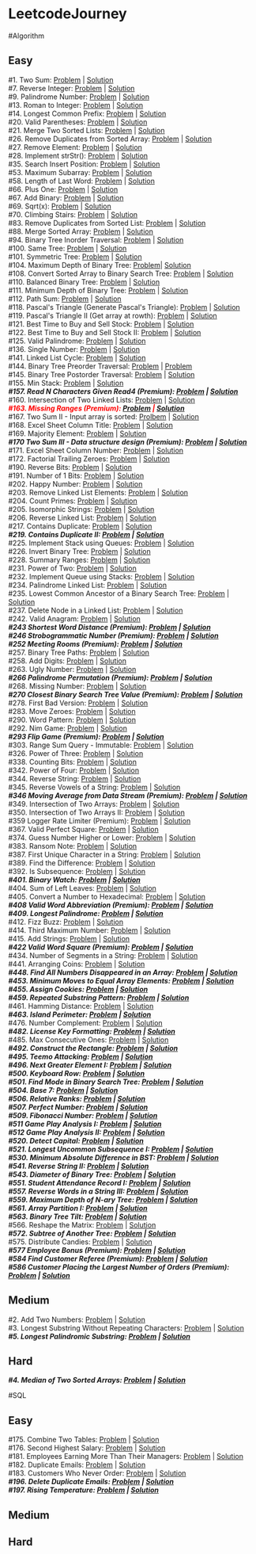 # LeetcodeJourney

#Algorithm

## Easy
#1. Two Sum: [Problem](https://leetcode.com/problems/two-sum/) | [Solution](https://github.com/Thienbuu/LeetcodeJourney/blob/main/TwoSum.java)\
#7. Reverse Integer: [Problem](https://leetcode.com/problems/reverse-integer/) | [Solution](https://github.com/Thienbuu/LeetcodeJourney/blob/main/ReverseInteger.java)\
#9. Palindrome Number: [Problem](https://leetcode.com/problems/palindrome-number/) | [Solution](https://github.com/Thienbuu/LeetcodeJourney/blob/main/PalindromeNumber.java)\
#13. Roman to Integer: [Problem](https://leetcode.com/problems/roman-to-integer/) | [Solution](https://github.com/Thienbuu/LeetcodeJourney/blob/main/RomanToInteger.java)\
#14. Longest Common Prefix: [Problem](https://leetcode.com/problems/longest-common-prefix/) | [Solution](https://github.com/Thienbuu/LeetcodeJourney/blob/main/LongestCommonPrefix.java)\
#20. Valid Parentheses: [Problem](https://leetcode.com/problems/valid-parentheses/) | [Solution](https://github.com/Thienbuu/LeetcodeJourney/blob/main/ValidParentheses.java)\
#21. Merge Two Sorted Lists: [Problem](https://leetcode.com/problems/merge-two-sorted-lists/) | [Solution](https://github.com/Thienbuu/LeetcodeJourney/blob/main/MergeTwoSortedLists.java)\
#26. Remove Duplicates from Sorted Array: [Problem](https://leetcode.com/problems/remove-duplicates-from-sorted-array/) | [Solution](https://github.com/Thienbuu/LeetcodeJourney/blob/main/RemoveDuplicates.java)\
#27. Remove Element: [Problem](https://leetcode.com/problems/remove-element/) | [Solution](https://github.com/Thienbuu/LeetcodeJourney/blob/main/RemoveElement.java)\
#28. Implement strStr(): [Problem](https://leetcode.com/problems/implement-strstr/) | [Solution](https://github.com/Thienbuu/LeetcodeJourney/blob/main/StrStr.java)\
#35. Search Insert Position: [Problem](https://leetcode.com/problems/search-insert-position/) | [Solution](https://github.com/Thienbuu/LeetcodeJourney/blob/main/InsertPosition.java)\
#53. Maximum Subarray: [Problem](https://leetcode.com/problems/maximum-subarray/) | [Solution](https://github.com/Thienbuu/LeetcodeJourney/blob/main/MaximumSubarray.java)\
#58. Length of Last Word: [Problem](https://leetcode.com/problems/length-of-last-word/) | [Solution](https://github.com/Thienbuu/LeetcodeJourney/blob/main/LengthOfLastWord.java)\
#66. Plus One: [Problem](https://leetcode.com/problems/plus-one/) | [Solution](https://github.com/Thienbuu/LeetcodeJourney/blob/main/PlusOne.java)\
#67. Add Binary: [Problem](https://leetcode.com/problems/add-binary/) | [Solution](https://github.com/Thienbuu/LeetcodeJourney/blob/main/AddBinary.java)\
#69. Sqrt(x): [Problem](https://leetcode.com/problems/sqrtx/) | [Solution](https://github.com/Thienbuu/LeetcodeJourney/blob/main/SqrtX.java)\
#70. Climbing Stairs: [Problem](https://leetcode.com/problems/climbing-stairs/submissions/) | [Solution](https://github.com/Thienbuu/LeetcodeJourney/blob/main/ClimbingStairs.java)\
#83. Remove Duplicates from Sorted List: [Problem](https://leetcode.com/problems/remove-duplicates-from-sorted-list/) | [Solution](https://github.com/Thienbuu/LeetcodeJourney/blob/main/DeleteDuplicates.java)\
#88. Merge Sorted Array: [Problem](https://leetcode.com/problems/merge-sorted-array/) | [Solution](https://github.com/Thienbuu/LeetcodeJourney/blob/main/MergeSortedArray.java)\
#94. Binary Tree Inorder Traversal: [Problem](https://leetcode.com/problems/binary-tree-inorder-traversal/) | [Solution](https://github.com/Thienbuu/LeetcodeJourney/blob/main/BinaryTreeInorderTraversal.java)\
#100. Same Tree: [Problem](https://leetcode.com/problems/same-tree/submissions/) | [Solution](https://github.com/Thienbuu/LeetcodeJourney/blob/main/SameTree.java)\
#101. Symmetric Tree: [Problem](https://leetcode.com/problems/symmetric-tree/) | [Solution](https://github.com/Thienbuu/LeetcodeJourney/blob/main/SymmetricTree.java)\
#104. Maximum Depth of Binary Tree: [Problem](https://leetcode.com/problems/maximum-depth-of-binary-tree/)| [Solution](https://github.com/Thienbuu/LeetcodeJourney/blob/main/MaxDepth.java)\
#108. Convert Sorted Array to Binary Search Tree: [Problem](https://leetcode.com/problems/convert-sorted-array-to-binary-search-tree/) | [Solution](https://github.com/Thienbuu/LeetcodeJourney/blob/main/SortedArrayToBST.java)\
#110. Balanced Binary Tree: [Problem](https://leetcode.com/problems/balanced-binary-tree/) | [Solution](https://github.com/Thienbuu/LeetcodeJourney/blob/main/BalancedBinaryTree.java)\
#111. Minimum Depth of Binary Tree: [Problem](https://leetcode.com/problems/minimum-depth-of-binary-tree/) | [Solution](https://github.com/Thienbuu/LeetcodeJourney/blob/main/BinaryTreeMinDepth.java)\
#112. Path Sum: [Problem](https://leetcode.com/problems/path-sum/) | [Solution](https://github.com/Thienbuu/LeetcodeJourney/blob/main/PathSum.java)\
#118. Pascal's Triangle (Generate Pascal's Triangle): [Problem](https://leetcode.com/problems/pascals-triangle/) | [Solution](https://github.com/Thienbuu/LeetcodeJourney/blob/main/BuildPascalTriangle.java)\
#119. Pascal's Triangle II (Get array at rowth): [Problem](https://leetcode.com/problems/pascals-triangle-ii/) | [Solution](https://github.com/Thienbuu/LeetcodeJourney/blob/main/GetRowthOfPascalTriangle.java)\
#121. Best Time to Buy and Sell Stock: [Problem](https://leetcode.com/problems/best-time-to-buy-and-sell-stock/) | [Solution](https://github.com/Thienbuu/LeetcodeJourney/blob/main/SellStock1.java)\
#122. Best Time to Buy and Sell Stock II: [Problem](https://leetcode.com/problems/best-time-to-buy-and-sell-stock-ii/) | [Solution](https://github.com/Thienbuu/LeetcodeJourney/blob/main/SellStock2.java)\
#125. Valid Palindrome: [Problem](https://leetcode.com/problems/valid-palindrome/) | [Solution](https://github.com/Thienbuu/LeetcodeJourney/blob/main/ValidPalindromeString.java)\
#136. Single Number: [Problem](https://leetcode.com/problems/single-number/) | [Solution](https://github.com/Thienbuu/LeetcodeJourney/blob/main/SingleNumber.java)\
#141. Linked List Cycle: [Problem](https://leetcode.com/problems/linked-list-cycle/) | [Solution](https://github.com/Thienbuu/LeetcodeJourney/blob/main/LinkedListCycle.java)\
#144. Binary Tree Preorder Traversal: [Problem](https://leetcode.com/problems/binary-tree-preorder-traversal/) | [Problem](https://github.com/Thienbuu/LeetcodeJourney/blob/main/BinaryTreePreorderTraversal.java)\
#145. Binary Tree Postorder Traversal: [Problem](https://leetcode.com/problems/binary-tree-postorder-traversal/) | [Solution](https://github.com/Thienbuu/LeetcodeJourney/blob/main/BinaryTreePostorderTraversal.java)\
#155. Min Stack: [Problem](https://leetcode.com/problems/min-stack/) | [Solution](https://github.com/Thienbuu/LeetcodeJourney/blob/main/MinStack.java)\
***#157. Read N Characters Given Read4 (Premium): [Problem](https://leetcode.com/problems/read-n-characters-given-read4/) | [Solution]()***\
#160. Intersection of Two Linked Lists: [Problem](https://leetcode.com/problems/intersection-of-two-linked-lists/) | [Solution](https://github.com/Thienbuu/LeetcodeJourney/blob/main/IntersectionNode.java)\
***<span style='color: red'>#163. Missing Ranges (Premium): [Problem](https://leetcode.com/problems/missing-ranges/) | [Solution]()</span>***\
#167. Two Sum II - Input array is sorted: [Prolbem](https://leetcode.com/problems/two-sum-ii-input-array-is-sorted/) | [Solution](https://github.com/Thienbuu/LeetcodeJourney/blob/main/TwoSumII.java)\
#168. Excel Sheet Column Title: [Problem](https://leetcode.com/problems/excel-sheet-column-title/) | [Solution](https://github.com/Thienbuu/LeetcodeJourney/blob/main/ExcelSheetColumnTitle.java)\
#169. Majority Element: [Problem](https://leetcode.com/problems/majority-element/) | [Solution](https://github.com/Thienbuu/LeetcodeJourney/blob/main/MajorityElement.java)\
***#170 Two Sum III - Data structure design (Premium): [Problem](https://leetcode.com/problems/two-sum-iii-data-structure-design/) | [Solution]()***\
#171. Excel Sheet Column Number: [Problem](https://leetcode.com/problems/excel-sheet-column-number/) | [Solution](https://github.com/Thienbuu/LeetcodeJourney/blob/main/ExcelSheetColumnNumber.java)\
#172. Factorial Trailing Zeroes: [Problem](https://leetcode.com/problems/factorial-trailing-zeroes/) | [Solution](https://github.com/Thienbuu/LeetcodeJourney/blob/main/FactorialTrailingZeroes.java)\
#190. Reverse Bits: [Problem](https://leetcode.com/problems/reverse-bits/) | [Solution](https://github.com/Thienbuu/LeetcodeJourney/blob/main/ReverseBits.java)\
#191. Number of 1 Bits: [Problem](https://leetcode.com/problems/number-of-1-bits/) | [Solution](https://github.com/Thienbuu/LeetcodeJourney/blob/main/Numberof1Bits.java)\
#202. Happy Number: [Problem](https://leetcode.com/problems/happy-number/) | [Solution](https://github.com/Thienbuu/LeetcodeJourney/blob/main/HappyNumber.java)\
#203. Remove Linked List Elements: [Problem](https://leetcode.com/problems/remove-linked-list-elements/) | [Solution](https://github.com/Thienbuu/LeetcodeJourney/blob/main/RemoveLinkedListElements.java)\
#204. Count Primes: [Problem](https://leetcode.com/problems/count-primes/) | [Solution](https://github.com/Thienbuu/LeetcodeJourney/blob/main/CountPrimes.java)\
#205. Isomorphic Strings: [Problem](https://leetcode.com/problems/isomorphic-strings/) | [Solution](https://github.com/Thienbuu/LeetcodeJourney/blob/main/IsomorphicStrings.java)\
#206. Reverse Linked List: [Problem](https://leetcode.com/problems/reverse-linked-list/) | [Solution](https://github.com/Thienbuu/LeetcodeJourney/blob/main/ReverseLinkedList.java)\
#217. Contains Duplicate: [Problem](https://leetcode.com/problems/contains-duplicate/) | [Solution](https://github.com/Thienbuu/LeetcodeJourney/blob/main/ContainsDuplicate.java)\
***#219. Contains Duplicate II: [Problem](https://leetcode.com/problems/contains-duplicate-ii/) | [Solution]()***\
#225. Implement Stack using Queues: [Problem](https://leetcode.com/problems/implement-stack-using-queues/) | [Solution](https://github.com/Thienbuu/LeetcodeJourney/blob/main/CreateStackFromQueue.java)\
#226. Invert Binary Tree: [Problem](https://leetcode.com/problems/invert-binary-tree/) | [Solution](https://github.com/Thienbuu/LeetcodeJourney/blob/main/InvertBinaryTree.java)\
#228. Summary Ranges: [Problem](https://leetcode.com/problems/summary-ranges/) | [Solution](https://github.com/Thienbuu/LeetcodeJourney/blob/main/SummaryRanges.java)\
#231. Power of Two: [Problem](https://leetcode.com/problems/power-of-two/) | [Solution](https://github.com/Thienbuu/LeetcodeJourney/blob/main/PowerOfTwo.java)\
#232. Implement Queue using Stacks: [Problem](https://leetcode.com/problems/implement-queue-using-stacks/) | [Solution](https://github.com/Thienbuu/LeetcodeJourney/blob/main/CreateQueueFromStack.java)\
#234. Palindrome Linked List: [Problem](https://leetcode.com/problems/palindrome-linked-list/) | [Solution](https://github.com/Thienbuu/LeetcodeJourney/blob/main/PalindromeLinkedList.java)\
#235. Lowest Common Ancestor of a Binary Search Tree: [Problem](https://leetcode.com/problems/lowest-common-ancestor-of-a-binary-search-tree/) | [Solution](https://github.com/Thienbuu/LeetcodeJourney/blob/main/LowestCommonAncestor.java)\
#237. Delete Node in a Linked List: [Problem](https://leetcode.com/problems/delete-node-in-a-linked-list/) | [Solution](https://github.com/Thienbuu/LeetcodeJourney/blob/main/DeleteNode.java)\
#242. Valid Anagram: [Problem](https://leetcode.com/problems/valid-anagram/) | [Solution](https://github.com/Thienbuu/LeetcodeJourney/blob/main/ValidAnagram.java)\
***#243 Shortest Word Distance (Premium): [Problem](https://leetcode.com/problems/shortest-word-distance/) | [Solution]()\
#246 Strobogrammatic Number (Premium): [Problem](https://leetcode.com/problems/strobogrammatic-number/) | [Solution]()\
#252 Meeting Rooms (Premium): [Problem](https://leetcode.com/problems/meeting-rooms/) | [Solution]()***\
#257. Binary Tree Paths: [Problem](https://leetcode.com/problems/binary-tree-paths/) | [Solution](https://github.com/Thienbuu/LeetcodeJourney/blob/main/BinaryTreePaths.java)\
#258. Add Digits: [Problem](https://leetcode.com/problems/add-digits/) | [Solution](https://github.com/Thienbuu/LeetcodeJourney/blob/main/AddDigits.java)\
#263. Ugly Number: [Problem](https://leetcode.com/problems/ugly-number/) | [Solution](https://github.com/Thienbuu/LeetcodeJourney/blob/main/UglyNumber.java)\
***#266 Palindrome Permutation (Premium): [Problem](https://leetcode.com/problems/palindrome-permutation/) | [Solution]()***\
#268. Missing Number: [Problem](https://leetcode.com/problems/missing-number/) | [Solution](https://github.com/Thienbuu/LeetcodeJourney/blob/main/MissingNumber.java)\
***#270 Closest Binary Search Tree Value (Premium): [Problem](https://leetcode.com/problems/closest-binary-search-tree-value/) | [Solution]()***\
#278. First Bad Version: [Problem](https://leetcode.com/problems/first-bad-version/) | [Solution](https://github.com/Thienbuu/LeetcodeJourney/blob/main/FirstBadVersion.java)\
#283. Move Zeroes: [Problem](https://leetcode.com/problems/move-zeroes/) | [Solution](https://github.com/Thienbuu/LeetcodeJourney/blob/main/MoveZeroes.java)\
#290. Word Pattern: [Problem](https://leetcode.com/problems/word-pattern/) | [Solution](https://github.com/Thienbuu/LeetcodeJourney/blob/main/WordPattern.java)\
#292. Nim Game: [Problem](https://leetcode.com/problems/nim-game/) | [Solution](https://github.com/Thienbuu/LeetcodeJourney/blob/main/NimGame.java)\
***#293 Flip Game (Premium): [Problem](https://leetcode.com/problems/flip-game/) | [Solution]()***\
#303. Range Sum Query - Immutable: [Problem](https://leetcode.com/problems/range-sum-query-immutable/) | [Solution](https://github.com/Thienbuu/LeetcodeJourney/blob/main/RangeSumQuery.java)\
#326. Power of Three: [Problem](https://leetcode.com/problems/power-of-three/) | [Solution](https://github.com/Thienbuu/LeetcodeJourney/blob/main/PowerOfThree.java)\
#338. Counting Bits: [Problem](https://leetcode.com/problems/counting-bits/) | [Solution](https://github.com/Thienbuu/LeetcodeJourney/blob/main/CountingBits.java)\
#342. Power of Four: [Problem](https://leetcode.com/problems/power-of-four/) | [Solution](https://github.com/Thienbuu/LeetcodeJourney/blob/main/PowerOfFour.java)\
#344. Reverse String: [Problem](https://leetcode.com/problems/reverse-string/) | [Solution](https://github.com/Thienbuu/LeetcodeJourney/blob/main/ReverseString.java)\
#345. Reverse Vowels of a String: [Problem](https://leetcode.com/problems/reverse-vowels-of-a-string/) | [Solution](https://github.com/Thienbuu/LeetcodeJourney/blob/main/ReverseVowels.java)\
***#346 Moving Average from Data Stream (Premium): [Problem](https://leetcode.com/problems/moving-average-from-data-stream/) | [Solution]()***\
#349. Intersection of Two Arrays: [Problem](https://leetcode.com/problems/intersection-of-two-arrays/) | [Solution](https://github.com/Thienbuu/LeetcodeJourney/blob/main/IntersectionArrays.java)\
#350. Intersection of Two Arrays II: [Problem](https://leetcode.com/problems/intersection-of-two-arrays-ii/) | [Solution](https://github.com/Thienbuu/LeetcodeJourney/blob/main/IntersectionArrays2.java)\
#359 Logger Rate Limiter (Premium): [Problem](https://leetcode.com/problems/logger-rate-limiter/) | [Solution]()\
#367. Valid Perfect Square: [Problem](https://leetcode.com/problems/valid-perfect-square/) | [Solution](https://github.com/Thienbuu/LeetcodeJourney/blob/main/ValidPerfectSquare.java)\
#374. Guess Number Higher or Lower: [Problem](https://leetcode.com/problems/guess-number-higher-or-lower/) | [Solution](https://github.com/Thienbuu/LeetcodeJourney/blob/main/GuessNumber.java)\
#383. Ransom Note: [Problem](https://leetcode.com/problems/ransom-note/) | [Solution](https://github.com/Thienbuu/LeetcodeJourney/blob/main/CanConstructRansomNoteString.java)\
#387. First Unique Character in a String: [Problem](https://leetcode.com/problems/first-unique-character-in-a-string/) | [Solution](https://github.com/Thienbuu/LeetcodeJourney/blob/main/FirstUniqChar.java)\
#389. Find the Difference: [Problem](https://leetcode.com/problems/find-the-difference/) | [Solution](https://github.com/Thienbuu/LeetcodeJourney/blob/main/FindTheDifference.java)\
#392. Is Subsequence: [Problem](https://leetcode.com/problems/is-subsequence/) | [Solution](https://github.com/Thienbuu/LeetcodeJourney/blob/main/IsSubsequence.java)\
***#401. Binary Watch: [Problem](https://leetcode.com/problems/binary-watch/) | [Solution]()***\
#404. Sum of Left Leaves: [Problem](https://leetcode.com/problems/sum-of-left-leaves/) | [Solution](https://github.com/Thienbuu/LeetcodeJourney/blob/main/SumOfLeftLeaves.java)\
#405. Convert a Number to Hexadecimal: [Problem](https://leetcode.com/problems/convert-a-number-to-hexadecimal/) | [Solution](https://github.com/Thienbuu/LeetcodeJourney/blob/main/ConvertNumberToHexa.java)\
***#408 Valid Word Abbreviation (Premium): [Problem](https://leetcode.com/problems/valid-word-abbreviation/) | [Solution]()***\
***#409. Longest Palindrome: [Problem](https://leetcode.com/problems/longest-palindrome/) | [Solution]()***\
#412. Fizz Buzz: [Problem](https://leetcode.com/problems/fizz-buzz/) | [Solution](https://github.com/Thienbuu/LeetcodeJourney/blob/main/FizzBuzz.java)\
#414. Third Maximum Number: [Problem](https://leetcode.com/problems/third-maximum-number/) | [Solution](https://github.com/Thienbuu/LeetcodeJourney/blob/main/ThirdMaxNumber.java)\
#415. Add Strings: [Problem](https://leetcode.com/problems/add-strings/) | [Solution](https://github.com/Thienbuu/LeetcodeJourney/blob/main/AddStrings.java)\
***#422 Valid Word Square (Premium): [Problem](https://leetcode.com/problems/valid-word-square/) | [Solution]()***\
#434. Number of Segments in a String: [Problem](https://leetcode.com/problems/number-of-segments-in-a-string/) | [Solution](https://github.com/Thienbuu/LeetcodeJourney/blob/main/CountSegments.java)\
#441. Arranging Coins: [Problem](https://leetcode.com/problems/arranging-coins/) | [Solution](https://github.com/Thienbuu/LeetcodeJourney/blob/main/ArrangeCoins.java)\
***#448. Find All Numbers Disappeared in an Array: [Problem](https://leetcode.com/problems/find-all-numbers-disappeared-in-an-array/) | [Solution]()\
#453. Minimum Moves to Equal Array Elements: [Problem](https://leetcode.com/problems/minimum-moves-to-equal-array-elements/) | [Solution]()\
#455. Assign Cookies: [Problem](https://leetcode.com/problems/assign-cookies/) | [Solution]()\
#459. Repeated Substring Pattern: [Problem](https://leetcode.com/problems/repeated-substring-pattern/) | [Solution]()***\
#461. Hamming Distance: [Problem](https://leetcode.com/problems/hamming-distance/) | [Solution](https://github.com/Thienbuu/LeetcodeJourney/blob/main/HammingDistance.java)\
***#463. Island Perimeter: [Problem](https://leetcode.com/problems/island-perimeter/) | [Solution]()***\
#476. Number Complement: [Problem](https://leetcode.com/problems/number-complement/) | [Solution](https://github.com/Thienbuu/LeetcodeJourney/blob/main/FindComplement.java)\
***#482. License Key Formatting: [Problem](https://leetcode.com/problems/license-key-formatting/) | [Solution]()***\
#485. Max Consecutive Ones: [Problem](https://leetcode.com/problems/max-consecutive-ones/) | [Solution](https://github.com/Thienbuu/LeetcodeJourney/blob/main/FindMaxConsecutiveOnes.java)\
***#492. Construct the Rectangle: [Problem](https://leetcode.com/problems/construct-the-rectangle/) | [Solution]()\
#495. Teemo Attacking: [Problem](https://leetcode.com/problems/teemo-attacking/) | [Solution]()\
#496. Next Greater Element I: [Problem](https://leetcode.com/problems/next-greater-element-i/) | [Solution]()\
#500. Keyboard Row: [Problem](https://leetcode.com/problems/keyboard-row/) | [Solution]()\
#501. Find Mode in Binary Search Tree: [Problem](https://leetcode.com/problems/find-mode-in-binary-search-tree/) | [Solution]()\
#504. Base 7: [Problem](https://leetcode.com/problems/base-7/) | [Solution]()\
#506. Relative Ranks: [Problem](https://leetcode.com/problems/relative-ranks/) | [Solution]()\
#507. Perfect Number: [Problem](https://leetcode.com/problems/perfect-number/) | [Solution]()\
#509. Fibonacci Number: [Problem](https://leetcode.com/problems/fibonacci-number/) | [Solution]()***\
***#511 Game Play Analysis I: [Problem](https://leetcode.com/problems/game-play-analysis-i/) | [Solution]()\
#512 Game Play Analysis II: [Problem](https://leetcode.com/problems/game-play-analysis-ii/) | [Solution]()***\
***#520. Detect Capital: [Problem](https://leetcode.com/problems/detect-capital/) | [Solution]()\
#521. Longest Uncommon Subsequence I: [Problem](https://leetcode.com/problems/longest-uncommon-subsequence-i/) | [Solution]()\
#530. Minimum Absolute Difference in BST: [Problem](https://leetcode.com/problems/minimum-absolute-difference-in-bst/) | [Solution]()\
#541. Reverse String II: [Problem](https://leetcode.com/problems/reverse-string-ii/) | [Solution]()\
#543. Diameter of Binary Tree: [Problem](https://leetcode.com/problems/diameter-of-binary-tree/) | [Solution]()\
#551. Student Attendance Record I: [Problem](https://leetcode.com/problems/student-attendance-record-i/) | [Solution]()\
#557. Reverse Words in a String III: [Problem](https://leetcode.com/problems/reverse-words-in-a-string-iii/) | [Solution]()\
#559. Maximum Depth of N-ary Tree: [Problem](https://leetcode.com/problems/maximum-depth-of-n-ary-tree/) | [Solution]()\
#561. Array Partition I: [Problem](https://leetcode.com/problems/array-partition-i/) | [Solution]()\
#563. Binary Tree Tilt: [Problem](https://leetcode.com/problems/binary-tree-tilt/) | [Solution]()***\
#566. Reshape the Matrix: [Problem](https://leetcode.com/problems/reshape-the-matrix/) | [Solution](https://github.com/Thienbuu/LeetcodeJourney/blob/main/MatrixReshape.java)\
***#572. Subtree of Another Tree: [Problem](https://leetcode.com/problems/subtree-of-another-tree/) | [Solution]()***\
#575. Distribute Candies: [Problem](https://leetcode.com/problems/distribute-candies/) | [Solution](https://github.com/Thienbuu/LeetcodeJourney/blob/main/DistributeCandies.java)\
***#577 Employee Bonus (Premium): [Problem](https://leetcode.com/problems/employee-bonus/) | [Solution]()\
#584 Find Customer Referee (Premium): [Problem](https://leetcode.com/problems/find-customer-referee/) | [Solution]()\
#586 Customer Placing the Largest Number of Orders (Premium): [Problem](https://leetcode.com/problems/customer-placing-the-largest-number-of-orders/) | [Solution]()***

## Medium
#2. Add Two Numbers: [Problem](https://leetcode.com/problems/add-two-numbers/) | [Solution](https://github.com/Thienbuu/LeetcodeJourney/blob/main/AddTwoNumbers.java)\
#3. Longest Substring Without Repeating Characters: [Problem](https://leetcode.com/problems/longest-substring-without-repeating-characters/) | [Solution](https://github.com/Thienbuu/LeetcodeJourney/blob/main/LongestSubstringNoRepeat.java)\
***#5. Longest Palindromic Substring: [Problem](https://leetcode.com/problems/longest-palindromic-substring/) | [Solution]()***

## Hard
***#4. Median of Two Sorted Arrays: [Problem](https://leetcode.com/problems/median-of-two-sorted-arrays/) | [Solution]()***

#SQL

## Easy
#175. Combine Two Tables: [Problem](https://leetcode.com/problems/combine-two-tables/) | [Solution](https://github.com/Thienbuu/LeetcodeJourney/blob/main/CombineTwoTables.txt)\
#176. Second Highest Salary: [Problem](https://leetcode.com/problems/second-highest-salary/) | [Solution](https://github.com/Thienbuu/LeetcodeJourney/blob/main/SecondHighestSalary.txt)\
#181. Employees Earning More Than Their Managers: [Problem](https://leetcode.com/problems/employees-earning-more-than-their-managers/) | [Solution](https://github.com/Thienbuu/LeetcodeJourney/blob/main/EmployeesEarningMoreThanTheirManagers.txt)\
#182. Duplicate Emails: [Problem](https://leetcode.com/problems/duplicate-emails/) | [Solution](https://github.com/Thienbuu/LeetcodeJourney/blob/main/DuplicateEmails.txt)\
#183. Customers Who Never Order: [Problem](https://leetcode.com/problems/customers-who-never-order/) | [Solution](https://github.com/Thienbuu/LeetcodeJourney/blob/main/CustomersNeverOrder.txt)\
***#196. Delete Duplicate Emails: [Problem](https://leetcode.com/problems/delete-duplicate-emails/) | [Solution]()***\
***#197. Rising Temperature: [Problem](https://leetcode.com/problems/rising-temperature/) | [Solution]()***


## Medium
## Hard
